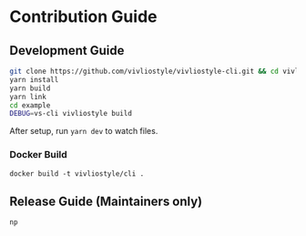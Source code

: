 # Contribution Guide

## Development Guide

```bash
git clone https://github.com/vivliostyle/vivliostyle-cli.git && cd vivliostyle-cli
yarn install
yarn build
yarn link
cd example
DEBUG=vs-cli vivliostyle build
```

After setup, run `yarn dev` to watch files.

### Docker Build

```
docker build -t vivliostyle/cli .
```

## Release Guide (Maintainers only)

```bash
np
```
